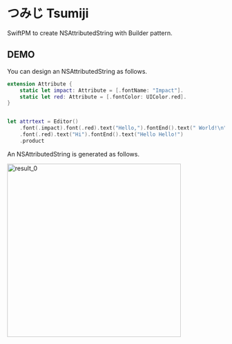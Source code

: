 # つみじ Tsumiji

SwiftPM to create NSAttributedString with Builder pattern.

## DEMO

You can design an NSAttributedString as follows.

``` swift
extension Attribute {
    static let impact: Attribute = [.fontName: "Impact"].
    static let red: Attribute = [.fontColor: UIColor.red].
}


let attrtext = Editor()
    .font(.impact).font(.red).text("Hello,").fontEnd().text(" World!\n")
    .font(.red).text("Hi").fontEnd().text("Hello Hello!")
    .product
````

 An NSAttributedString is generated as follows.

<img width="402" alt="result_0" src="https://user-images.githubusercontent.com/87851278/160229559-24adf968-f90d-4341-b86a-636349319cd2.png">
